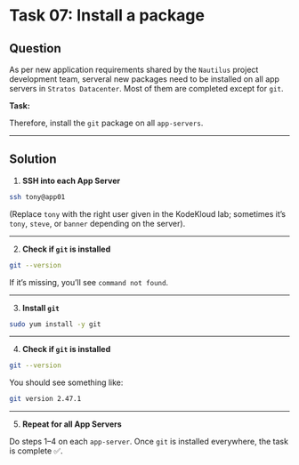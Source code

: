 # Task 07: Install a package

## Question

As per new application requirements shared by the `Nautilus` project development team, serveral new packages need to be installed on all app servers in `Stratos Datacenter`. Most of them are completed except for `git`.

**Task:**

Therefore, install the `git` package on all `app-servers`.

---

## Solution

1. **SSH into each App Server**

```bash
ssh tony@app01
```
(Replace `tony` with the right user given in the KodeKloud lab; sometimes it’s `tony`, `steve`, or `banner` depending on the server).

---

2. **Check if `git` is installed**

```bash
git --version
```
If it’s missing, you’ll see `command not found`.

---

3. **Install `git`**

```bash
sudo yum install -y git
```

---

4. **Check if `git` is installed**

```bash
git --version
```
You should see something like:

```bash
git version 2.47.1
```
---

5. **Repeat for all App Servers**

Do steps 1–4 on each `app-server`.
Once `git` is installed everywhere, the task is complete ✅.